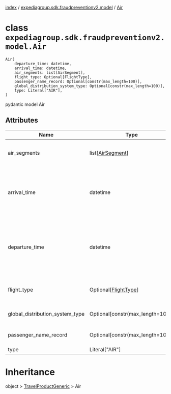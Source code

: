 [index](index.md) / [expediagroup.sdk.fraudpreventionv2.model](expediagroup.sdk.fraudpreventionv2.model.md) / [Air](Air.md)
# class `expediagroup.sdk.fraudpreventionv2.model.Air`
```
Air(
    departure_time: datetime,
    arrival_time: datetime,
    air_segments: list[AirSegment],
    flight_type: Optional[FlightType],
    passenger_name_record: Optional[constr(max_length=100)],
    global_distribution_system_type: Optional[constr(max_length=100)],
    type: Literal["AIR"],
)
```

pydantic model Air



## Attributes
    
    
        
    
        
    
        
    
        
    
        
    
        
    
        
    

|               Name              |                  Type                 | Required |                                                           Description                                                           |
|---------------------------------|---------------------------------------|----------|---------------------------------------------------------------------------------------------------------------------------------|
|           air_segments          |   list[[AirSegment](AirSegment.md)]   |   True   |                               Additional airline and flight details for each of the trip segments.                              |
|           arrival_time          |                datetime               |   True   |    Local date and time of arrival to final destination location, in ISO-8601 date and time format `yyyy-MM-ddTHH:mm:ss.SSSZ`.   |
|          departure_time         |                datetime               |   True   | Local date and time of departure from original departure location, in ISO-8601 date and time format `yyyy-MM-ddTHH:mm:ss.SSSZ`. |
|           flight_type           | Optional[[FlightType](FlightType.md)] |  False   |                                  Identifies the type of air trip based on the air destinations.                                 |
| global_distribution_system_type |    Optional[constr(max_length=100)]   |  False   |                                           Associated with Passenger Name Record (PNR).                                          |
|      passenger_name_record      |    Optional[constr(max_length=100)]   |  False   |                                         Airline booking confirmation code for the trip.                                         |
|               type              |             Literal["AIR"]            |   True   |                                                               ...                                                               |










# Inheritance
object > [TravelProductGeneric](TravelProductGeneric.md) > Air